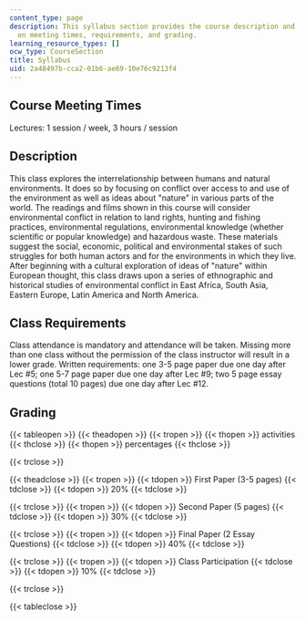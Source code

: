 ```yaml
---
content_type: page
description: This syllabus section provides the course description and information
  on meeting times, requirements, and grading.
learning_resource_types: []
ocw_type: CourseSection
title: Syllabus
uid: 2a48497b-cca2-01b6-ae69-10e76c9213f4
---
```


Course Meeting Times
--------------------

Lectures: 1 session / week, 3 hours / session

Description
-----------

This class explores the interrelationship between humans and natural environments. It does so by focusing on conflict over access to and use of the environment as well as ideas about "nature" in various parts of the world. The readings and films shown in this course will consider environmental conflict in relation to land rights, hunting and fishing practices, environmental regulations, environmental knowledge (whether scientific or popular knowledge) and hazardous waste. These materials suggest the social, economic, political and environmental stakes of such struggles for both human actors and for the environments in which they live. After beginning with a cultural exploration of ideas of "nature" within European thought, this class draws upon a series of ethnographic and historical studies of environmental conflict in East Africa, South Asia, Eastern Europe, Latin America and North America.

Class Requirements
------------------

Class attendance is mandatory and attendance will be taken. Missing more than one class without the permission of the class instructor will result in a lower grade. Written requirements: one 3-5 page paper due one day after Lec #5; one 5-7 page paper due one day after Lec #9; two 5 page essay questions (total 10 pages) due one day after Lec #12.

Grading
-------

{{< tableopen >}}
{{< theadopen >}}
{{< tropen >}}
{{< thopen >}}
activities
{{< thclose >}}
{{< thopen >}}
percentages
{{< thclose >}}

{{< trclose >}}

{{< theadclose >}}
{{< tropen >}}
{{< tdopen >}}
First Paper (3-5 pages)
{{< tdclose >}}
{{< tdopen >}}
20%
{{< tdclose >}}

{{< trclose >}}
{{< tropen >}}
{{< tdopen >}}
Second Paper (5 pages)
{{< tdclose >}}
{{< tdopen >}}
30%
{{< tdclose >}}

{{< trclose >}}
{{< tropen >}}
{{< tdopen >}}
Final Paper (2 Essay Questions)
{{< tdclose >}}
{{< tdopen >}}
40%
{{< tdclose >}}

{{< trclose >}}
{{< tropen >}}
{{< tdopen >}}
Class Participation
{{< tdclose >}}
{{< tdopen >}}
10%
{{< tdclose >}}

{{< trclose >}}

{{< tableclose >}}